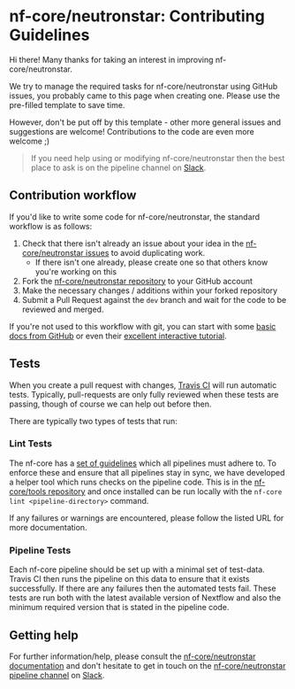 # nf-core/neutronstar: Contributing Guidelines

Hi there! Many thanks for taking an interest in improving nf-core/neutronstar.

We try to manage the required tasks for nf-core/neutronstar using GitHub issues, you probably came to this page when creating one. Please use the pre-filled template to save time.

However, don't be put off by this template - other more general issues and suggestions are welcome! Contributions to the code are even more welcome ;)

> If you need help using or modifying nf-core/neutronstar then the best place to ask is on the pipeline channel on [Slack](https://nf-co.re/join/slack/).

## Contribution workflow
If you'd like to write some code for nf-core/neutronstar, the standard workflow
is as follows:

1. Check that there isn't already an issue about your idea in the
   [nf-core/neutronstar issues](https://github.com/nf-core/neutronstar/issues) to avoid
   duplicating work.
    * If there isn't one already, please create one so that others know you're working on this
2. Fork the [nf-core/neutronstar repository](https://github.com/nf-core/neutronstar) to your GitHub account
3. Make the necessary changes / additions within your forked repository
4. Submit a Pull Request against the `dev` branch and wait for the code to be reviewed and merged.

If you're not used to this workflow with git, you can start with some [basic docs from GitHub](https://help.github.com/articles/fork-a-repo/) or even their [excellent interactive tutorial](https://try.github.io/).

## Tests
When you create a pull request with changes, [Travis CI](https://travis-ci.org/) will run automatic tests.
Typically, pull-requests are only fully reviewed when these tests are passing, though of course we can help out before then.

There are typically two types of tests that run:

### Lint Tests
The nf-core has a [set of guidelines](https://nf-co.re/developers/guidelines) which all pipelines must adhere to.
To enforce these and ensure that all pipelines stay in sync, we have developed a helper tool which runs checks on the pipeline code. This is in the [nf-core/tools repository](https://github.com/nf-core/tools) and once installed can be run locally with the `nf-core lint <pipeline-directory>` command.

If any failures or warnings are encountered, please follow the listed URL for more documentation.

### Pipeline Tests
Each nf-core pipeline should be set up with a minimal set of test-data.
Travis CI then runs the pipeline on this data to ensure that it exists successfully.
If there are any failures then the automated tests fail.
These tests are run both with the latest available version of Nextflow and also the minimum required version that is stated in the pipeline code.

## Getting help
For further information/help, please consult the [nf-core/neutronstar documentation](https://github.com/nf-core/neutronstar#documentation) and don't hesitate to get in touch on the [nf-core/neutronstar pipeline channel](https://nfcore.slack.com/channels/nf-core/neutronstar) on [Slack](https://nf-co.re/join/slack/).
